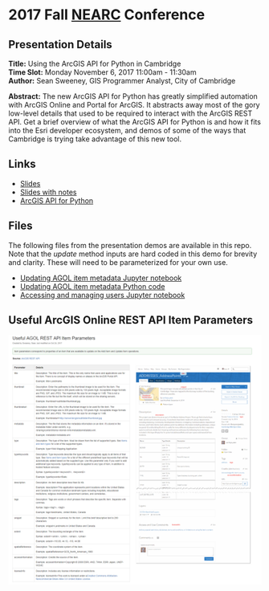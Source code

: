 # 2017 Fall [NEARC](http://www.northeastarc.org/) Conference
## Presentation Details ##
**Title:** Using the ArcGIS API for Python in Cambridge  
**Time Slot:** Monday November 6, 2017 11:00am - 11:30am  
**Author:** Sean Sweeney, GIS Programmer Analyst, City of Cambridge  

**Abstract:**	The new ArcGIS API for Python has greatly simplified automation with ArcGIS Online and Portal for ArcGIS. It abstracts away most of the gory low-level details that used to be required to interact with the ArcGIS REST API. Get a brief overview of what the ArcGIS API for Python is and how it fits into the Esri developer ecosystem, and demos of some of the ways that Cambridge is trying take advantage of this new tool.

## Links ##

* [Slides](http://seansweeney.github.io/NEARC-2017/)
* [Slides with notes](http://seansweeney.github.io/NEARC-2017/?showNotes=true)
* [ArcGIS API for Python](https://developers.arcgis.com/python/)

## Files ##
The following files from the presentation demos are available in this repo.  Note that the *update* method inputs are hard coded in this demo for brevity and clarity.  These will need to be parameterized for your own use.

* [Updating AGOL item metadata Jupyter notebook](https://github.com/seansweeney/NEARC-2017/blob/master/Updating%20AGOL%20item%20metadata.ipynb)
* [Updating AGOL item metadata Python code](https://github.com/seansweeney/NEARC-2017/blob/master/Updating_AGOL_item_metadata.py)
* [Accessing and managing users Jupyter notebook](https://github.com/seansweeney/NEARC-2017/blob/master/Accessing%20and%20managing%20users.ipynb)

## Useful ArcGIS Online REST API Item Parameters
![Item Parameters](https://raw.githubusercontent.com/seansweeney/NEARC-2017/master/useful_agol_rest_api_item_parameters.png)
